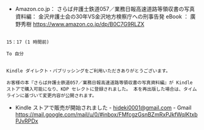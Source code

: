 - Amazon.co.jp： さらば弁護士鉄道057／業務日報高速道路等領収書の写真資料編： 金沢弁護士会の30年VS金沢地方検察庁への刑事告発 eBook ： 廣野秀樹 https://www.amazon.co.jp/dp/B0C7G9RLZX

```

15：17 (1 時間前)

To 自分


Kindle ダイレクト・パブリッシングをご利用いただきありがとうございます。

お客様の本『さらば弁護士鉄道057／業務日報高速道路等領収書の写真資料編』が Kindle ストアで購入可能になり、KDP セレクトに登録されました。 本を再出版した場合は、タイムラインに基づいて変更内容が公開されます。
```

- Kindle ストアで販売が開始されました - hideki0001@gmail.com - Gmail https://mail.google.com/mail/u/0/#inbox/FMfcgzGsnBZmRxPJkfWqlKtxbPJvRPDx

